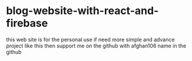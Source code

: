 # blog-website-with-react-and-firebase
this web site is for the personal use if need more simple and advance project like this then support me on the github with afghan106  name in the github
